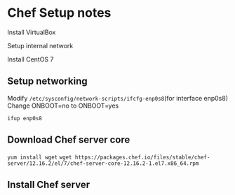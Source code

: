 Chef Setup notes
================

Install VirtualBox

Setup internal network

Install CentOS 7

Setup networking
----------------
Modify `/etc/sysconfig/network-scripts/ifcfg-enp0s8`(for interface enp0s8) Change ONBOOT=no to ONBOOT=yes

`ifup enp0s8`

Download Chef server core
-------------------------
`yum install wget`
`wget https://packages.chef.io/files/stable/chef-server/12.16.2/el/7/chef-server-core-12.16.2-1.el7.x86_64.rpm`

Install Chef server
-------------------
